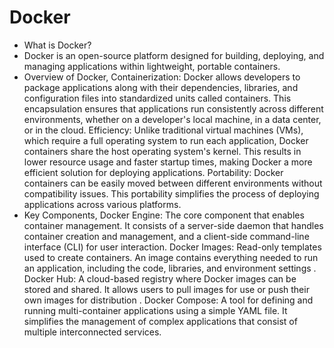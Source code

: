 # Docker

* What is Docker?
* Docker is an open-source platform designed for building, deploying, and managing applications within lightweight, portable containers.
* Overview of Docker,
      Containerization: Docker allows developers to package applications along with their dependencies, libraries, and configuration files into standardized units called containers. This encapsulation ensures that applications run consistently across different environments, whether on a developer's local machine, in a data center, or in the cloud.
      Efficiency: Unlike traditional virtual machines (VMs), which require a full operating system to run each application, Docker containers share the host operating system's kernel. This results in lower resource usage and faster startup times, making Docker a more efficient solution for deploying applications.
      Portability: Docker containers can be easily moved between different environments without compatibility issues. This portability simplifies the process of deploying applications across various platforms.
* Key Components,
      Docker Engine: The core component that enables container management. It consists of a server-side daemon that handles container creation and management, and a client-side command-line interface (CLI) for user interaction.
      Docker Images: Read-only templates used to create containers. An image contains everything needed to run an application, including the code, libraries, and environment settings .
      Docker Hub: A cloud-based registry where Docker images can be stored and shared. It allows users to pull images for use or push their own images for distribution .
      Docker Compose: A tool for defining and running multi-container applications using a simple YAML file. It simplifies the management of complex applications that consist of multiple interconnected services.
